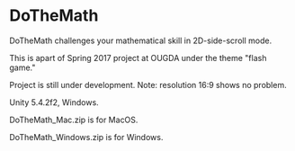 # DoTheMath

DoTheMath challenges your mathematical skill in 2D-side-scroll mode.

This is apart of Spring 2017 project at OUGDA under the theme "flash game."

Project is still under development.
Note: resolution 16:9 shows no problem.

Unity 5.4.2f2, Windows.

DoTheMath_Mac.zip is for MacOS.

DoTheMath_Windows.zip is for Windows.
